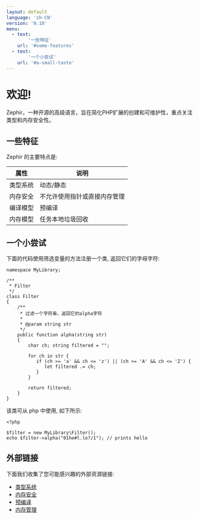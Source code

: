 ```yaml
---
layout: default
language: 'zh-CN'
version: '0.10'
menu:
  - text:
        '一些特征'
    url: '#some-features'
  - text:
        '一个小尝试'
    url: '#a-small-taste' 
---
```

# 欢迎!

Zephir，一种开源的高级语言，旨在简化PHP扩展的创建和可维护性，重点关注类型和内存安全性。

<a name='some-features'></a>

## 一些特征

Zephir 的主要特点是:

| 属性   | 说明             |
| ---- | -------------- |
| 类型系统 | 动态/静态          |
| 内存安全 | 不允许使用指针或直接内存管理 |
| 编译模型 | 预编译            |
| 内存模型 | 任务本地垃圾回收       |

<a name='a-small-taste'></a>

## 一个小尝试

下面的代码使用筛选变量的方法注册一个类, 返回它们的字母字符:

    namespace MyLibrary;
    
    /**
     * Filter
     */
    class Filter
    {
        /**
         * 过滤一个字符串，返回它的alpha字符
         *
         * @param string str
         */
        public function alpha(string str)
        {
            char ch; string filtered = "";
    
            for ch in str {
               if (ch >= 'a' && ch <= 'z') || (ch >= 'A' && ch <= 'Z') {
                  let filtered .= ch;
               }
            }
    
            return filtered;
        }
    }
    

该类可从 php 中使用, 如下所示:

    <?php
    
    $filter = new MyLibrary\Filter();
    echo $filter->alpha("01he#l.lo?/1"); // prints hello
    

<a name='external-links'></a>

## 外部链接

下面我们收集了您可能感兴趣的外部资源链接:

- [类型系统](https://en.wikipedia.org/wiki/Type_system)
- [内存安全](https://en.wikipedia.org/wiki/Memory_safety)
- [预编译](https://en.wikipedia.org/wiki/Ahead-of-time_compilation)
- [内存管理](https://en.wikipedia.org/wiki/Memory_management)